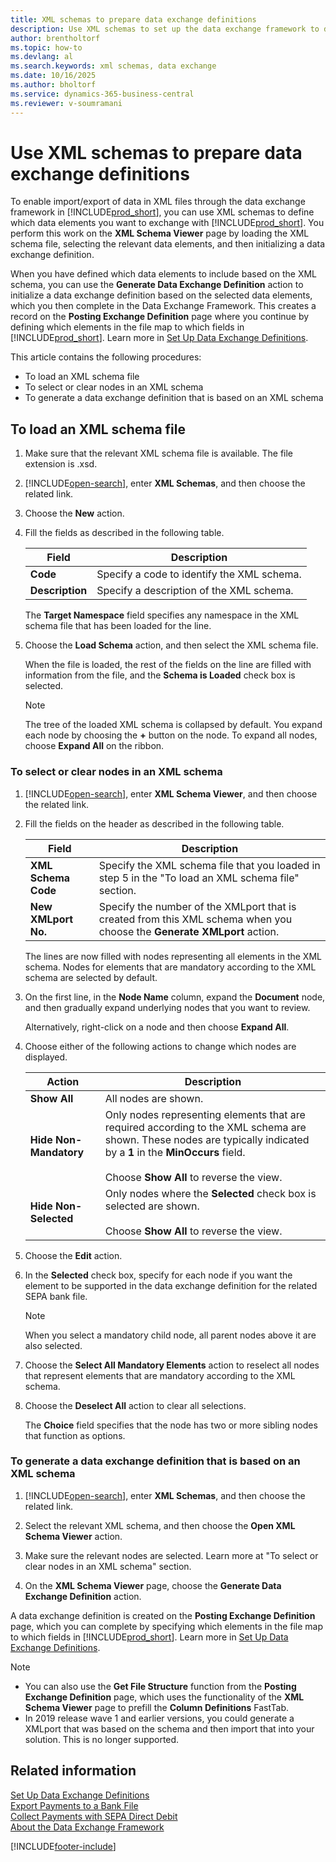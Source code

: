 ```yaml
---
title: XML schemas to prepare data exchange definitions
description: Use XML schemas to set up the data exchange framework to define which data elements you want to exchange with.
author: brentholtorf
ms.topic: how-to
ms.devlang: al
ms.search.keywords: xml schemas, data exchange
ms.date: 10/16/2025
ms.author: bholtorf
ms.service: dynamics-365-business-central
ms.reviewer: v-soumramani
---
```


# Use XML schemas to prepare data exchange definitions

To enable import/export of data in XML files through the data exchange framework in [!INCLUDE[prod_short](includes/prod_short.md)], you can use XML schemas to define which data elements you want to exchange with [!INCLUDE[prod_short](includes/prod_short.md)]. You perform this work on the **XML Schema Viewer** page by loading the XML schema file, selecting the relevant data elements, and then initializing a data exchange definition.  

 When you have defined which data elements to include based on the XML schema, you can use the **Generate Data Exchange Definition** action to initialize a data exchange definition based on the selected data elements, which you then complete in the Data Exchange Framework. This creates a record on the **Posting Exchange Definition** page where you continue by defining which elements in the file map to which fields in [!INCLUDE[prod_short](includes/prod_short.md)]. Learn more in [Set Up Data Exchange Definitions](across-how-to-set-up-data-exchange-definitions.md).  

 This article contains the following procedures:  

- To load an XML schema file  
- To select or clear nodes in an XML schema  
- To generate a data exchange definition that is based on an XML schema  

## To load an XML schema file

1. Make sure that the relevant XML schema file is available. The file extension is .xsd.  

2. [!INCLUDE[open-search](includes/open-search.md)], enter **XML Schemas**, and then choose the related link.  

3. Choose the **New** action.  

4. Fill the fields as described in the following table.  

   |Field|Description|  
   |---------------------------------|---------------------------------------|  
   |**Code**|Specify a code to identify the XML schema.|  
   |**Description**|Specify a description of the XML schema.|  

   The **Target Namespace** field specifies any namespace in the XML schema file that has been loaded for the line.  

5. Choose the **Load Schema** action, and then select the XML schema file.  

   When the file is loaded, the rest of the fields on the line are filled with information from the file, and the **Schema is Loaded** check box is selected.  

   > [!NOTE]  
   > The tree of the loaded XML schema is collapsed by default. You expand each node by choosing the **+** button on the node. To expand all nodes, choose **Expand All** on the ribbon.  

### To select or clear nodes in an XML schema  

1. [!INCLUDE[open-search](includes/open-search.md)], enter **XML Schema Viewer**, and then choose the related link.  

2. Fill the fields on the header as described in the following table.  

   |Field|Description|  
   |---------------------------------|---------------------------------------|  
   |**XML Schema Code**|Specify the XML schema file that you loaded in step 5 in the "To load an XML schema file" section.|  
   |**New XMLport No.**|Specify the number of the XMLport that is created from this XML schema when you choose the **Generate XMLport** action.|  

   The lines are now filled with nodes representing all elements in the XML schema. Nodes for elements that are mandatory according to the XML schema are selected by default.  

3. On the first line, in the **Node Name** column, expand the **Document** node, and then gradually expand underlying nodes that you want to review.  

   Alternatively, right-click on a node and then choose **Expand All**.  

4. Choose either of the following actions to change which nodes are displayed.  

   |**Action**|Description|  
   |----------------|---------------------------------------|  
   |**Show All**|All nodes are shown.|  
   |**Hide Non-Mandatory**|Only nodes representing elements that are required according to the XML schema are shown. These nodes are typically indicated by a **1** in the **MinOccurs** field.<br /><br /> Choose **Show All** to reverse the view.|  
   |**Hide Non-Selected**|Only nodes where the **Selected** check box is selected are shown.<br /><br /> Choose **Show All** to reverse the view.|  

5. Choose the **Edit** action.  

6. In the **Selected** check box, specify for each node if you want the element to be supported in the data exchange definition for the related SEPA bank file.  

   > [!NOTE]  
   > When you select a mandatory child node, all parent nodes above it are also selected.  

7. Choose the **Select All Mandatory Elements** action to reselect all nodes that represent elements that are mandatory according to the XML schema.  

8. Choose the **Deselect All** action to clear all selections.  

   The **Choice** field specifies that the node has two or more sibling nodes that function as options.  

### To generate a data exchange definition that is based on an XML schema  

1. [!INCLUDE[open-search](includes/open-search.md)], enter  **XML Schemas**, and then choose the related link.  

2. Select the relevant XML schema, and then choose the **Open XML Schema Viewer** action.  

3. Make sure the relevant nodes are selected. Learn more at "To select or clear nodes in an XML schema" section.  

4. On the **XML Schema Viewer** page, choose the **Generate Data Exchange Definition** action.  

A data exchange definition is created on the **Posting Exchange Definition** page, which you can complete by specifying which elements in the file map to which fields in [!INCLUDE[prod_short](includes/prod_short.md)]. Learn more in [Set Up Data Exchange Definitions](across-how-to-set-up-data-exchange-definitions.md).  

> [!NOTE]  
> - You can also use the **Get File Structure** function from the **Posting Exchange Definition** page, which uses the functionality of the **XML Schema Viewer** page to prefill the **Column Definitions** FastTab.
> - In 2019 release wave 1 and earlier versions, you could generate a XMLport that was based on the schema and then import that into your solution. This is no longer supported.

## Related information

[Set Up Data Exchange Definitions](across-how-to-set-up-data-exchange-definitions.md)  
[Export Payments to a Bank File](finance-make-payments-with-bank-data-conversion-service-or-sepa-credit-transfer.md#exporting-payments-to-a-bank-file)  
[Collect Payments with SEPA Direct Debit](finance-collect-payments-with-sepa-direct-debit.md)  
[About the Data Exchange Framework](across-about-the-data-exchange-framework.md)  

[!INCLUDE[footer-include](includes/footer-banner.md)]
